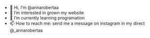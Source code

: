 - 👋 Hi, I’m @annarobertaa
- 👀 I’m interested in grown my website
- 🌱 I’m currently learning programation
- 📫 How to reach me:
send me a message on instagram in my direct @_annarobertaa

<!---
annarobertaa/annarobertaa is a ✨ special ✨ repository because its `README.md` (this file) appears on your GitHub profile.
You can click the Preview link to take a look at your changes.
--->
